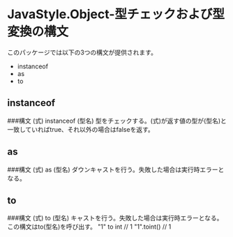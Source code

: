 JavaStyle.Object-型チェックおよび型変換の構文
====================
このパッケージでは以下の3つの構文が提供されます。
* instanceof
* as
* to
## instanceof
###構文
    (式) instanceof (型名)
型をチェックする。(式)が返す値の型が(型名)と一致していればtrue、それ以外の場合はfalseを返す。

## as
###構文
    (式) as (型名)
ダウンキャストを行う。失敗した場合は実行時エラーとなる。

## to
###構文
    (式) to (型名)
キャストを行う。失敗した場合は実行時エラーとなる。この構文はto(型名)を呼び出す。
    "1" to int // 1
	"1".toint() // 1
